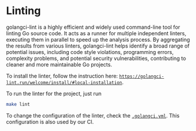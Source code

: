 # Linting

golangci-lint is a highly efficient and widely used command-line tool for linting Go source code. 
It acts as a runner for multiple independent linters, executing them in parallel to speed up the analysis process. 
By aggregating the results from various linters, golangci-lint helps identify a broad range of potential issues, 
including code style violations, programming errors, complexity problems, and potential security vulnerabilities, 
contributing to cleaner and more maintainable Go projects.

To install the linter, follow the instruction here: [`https://golangci-lint.run/welcome/install/#local-installation`](https://golangci-lint.run/welcome/install/#local-installation).

To run the linter for the project, just run

```bash
make lint
```

To change the configuration of the linter, check the [`.golangci.yml`](./../../.golangci.yml).
This configuration is also used by our CI.
